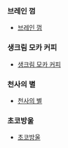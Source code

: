 ### 브레인 껌
- [브레인 껌](https://github.com/moomin-04/YOLO-2018920056/tree/%EB%B8%8C%EB%A0%88%EC%9D%B8%EA%BB%8C)
### 생크림 모카 커피
- [생크림 모카 커피](https://github.com/moomin-04/YOLO-2018920056/tree/%EC%83%9D%ED%81%AC%EB%A6%BC%EB%AA%A8%EC%B9%B4%EC%BB%A4%ED%94%BC)

### 천사의 별
- [천사의 별](https://github.com/moomin-04/YOLO-2018920056/tree/%EC%B2%9C%EC%82%AC%EC%9D%98%EB%B3%84)

### 초코방울
- [초코방울](https://github.com/moomin-04/YOLO-2018920056/tree/%EC%B4%88%EC%BD%94%EB%B0%A9%EC%9A%B8)
